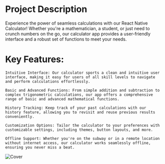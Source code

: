 # Project Description
Experience the power of seamless calculations with our React Native Calculator! Whether you're a mathematician, a student, or just need to crunch numbers on the go, our calculator app provides a user-friendly interface and a robust set of functions to meet your needs.

# Key Features:

    Intuitive Interface: Our calculator sports a clean and intuitive user interface, making it easy for users of all skill levels to navigate and perform calculations effortlessly.

    Basic and Advanced Functions: From simple addition and subtraction to complex trigonometric calculations, our app offers a comprehensive range of basic and advanced mathematical functions.

    History Tracking: Keep track of your past calculations with our history feature, allowing you to revisit and reuse previous results conveniently.

    Customization Options: Tailor the calculator to your preferences with customizable settings, including themes, button layouts, and more.

    Offline Support: Whether you're on the subway or in a remote location without internet access, our calculator works seamlessly offline, ensuring you never miss a beat.


![Cover](https://github.com/user-attachments/assets/7b93d4cf-8230-49f1-98dd-67db860312de)

